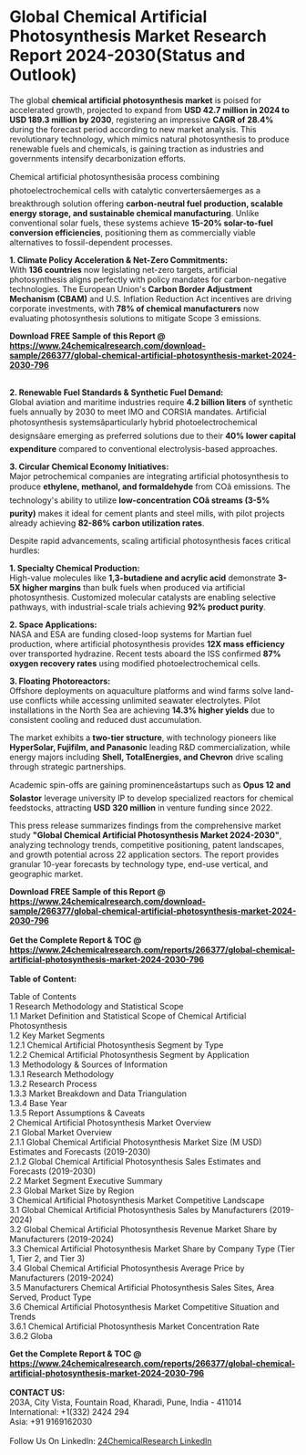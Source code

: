 <h1>Global Chemical Artificial Photosynthesis Market Research Report 2024-2030(Status and Outlook)</h1><p>The global <strong>chemical artificial photosynthesis market</strong> is poised for accelerated growth, projected to expand from <strong>USD 42.7 million in 2024 to USD 189.3 million by 2030</strong>, registering an impressive <strong>CAGR of 28.4%</strong> during the forecast period according to new market analysis. This revolutionary technology, which mimics natural photosynthesis to produce renewable fuels and chemicals, is gaining traction as industries and governments intensify decarbonization efforts.</p><p>Chemical artificial photosynthesisâa process combining photoelectrochemical cells with catalytic convertersâemerges as a breakthrough solution offering <strong>carbon-neutral fuel production, scalable energy storage, and sustainable chemical manufacturing</strong>. Unlike conventional solar fuels, these systems achieve <strong>15-20% solar-to-fuel conversion efficiencies</strong>, positioning them as commercially viable alternatives to fossil-dependent processes.</p><p><strong>1. Climate Policy Acceleration &amp; Net-Zero Commitments:<br></strong>With <strong>136 countries</strong> now legislating net-zero targets, artificial photosynthesis aligns perfectly with policy mandates for carbon-negative technologies. The European Union's <strong>Carbon Border Adjustment Mechanism (CBAM)</strong> and U.S. Inflation Reduction Act incentives are driving corporate investments, with <strong>78% of chemical manufacturers</strong> now evaluating photosynthesis solutions to mitigate Scope 3 emissions.</p><div><b>Download FREE Sample of this Report @ 
            <a href="https://www.24chemicalresearch.com/download-sample/266377/global-chemical-artificial-photosynthesis-market-2024-2030-796">
            https://www.24chemicalresearch.com/download-sample/266377/global-chemical-artificial-photosynthesis-market-2024-2030-796</a></b></div><br><p><strong>2. Renewable Fuel Standards &amp; Synthetic Fuel Demand:<br></strong>Global aviation and maritime industries require <strong>4.2 billion liters</strong> of synthetic fuels annually by 2030 to meet IMO and CORSIA mandates. Artificial photosynthesis systemsâparticularly hybrid photoelectrochemical designsâare emerging as preferred solutions due to their <strong>40% lower capital expenditure</strong> compared to conventional electrolysis-based approaches.</p><p><strong>3. Circular Chemical Economy Initiatives:<br></strong>Major petrochemical companies are integrating artificial photosynthesis to produce <strong>ethylene, methanol, and formaldehyde</strong> from COâ emissions. The technology's ability to utilize <strong>low-concentration COâ streams (3-5% purity)</strong> makes it ideal for cement plants and steel mills, with pilot projects already achieving <strong>82-86% carbon utilization rates</strong>.</p><p>Despite rapid advancements, scaling artificial photosynthesis faces critical hurdles:</p><p><strong>1. Specialty Chemical Production:<br></strong>High-value molecules like <strong>1,3-butadiene and acrylic acid</strong> demonstrate <strong>3-5X higher margins</strong> than bulk fuels when produced via artificial photosynthesis. Customized molecular catalysts are enabling selective pathways, with industrial-scale trials achieving <strong>92% product purity</strong>.</p><p><strong>2. Space Applications:<br></strong>NASA and ESA are funding closed-loop systems for Martian fuel production, where artificial photosynthesis provides <strong>12X mass efficiency</strong> over transported hydrazine. Recent tests aboard the ISS confirmed <strong>87% oxygen recovery rates</strong> using modified photoelectrochemical cells.</p><p><strong>3. Floating Photoreactors:<br></strong>Offshore deployments on aquaculture platforms and wind farms solve land-use conflicts while accessing unlimited seawater electrolytes. Pilot installations in the North Sea are achieving <strong>14.3% higher yields</strong> due to consistent cooling and reduced dust accumulation.</p><p>The market exhibits a <strong>two-tier structure</strong>, with technology pioneers like <strong>HyperSolar, Fujifilm, and Panasonic</strong> leading R&amp;D commercialization, while energy majors including <strong>Shell, TotalEnergies, and Chevron</strong> drive scaling through strategic partnerships.</p><p>Academic spin-offs are gaining prominenceâstartups such as <strong>Opus 12 and Solastor</strong> leverage university IP to develop specialized reactors for chemical feedstocks, attracting <strong>USD 320 million</strong> in venture funding since 2022.</p><p>This press release summarizes findings from the comprehensive market study <strong>"Global Chemical Artificial Photosynthesis Market 2024-2030"</strong>, analyzing technology trends, competitive positioning, patent landscapes, and growth potential across 22 application sectors. The report provides granular 10-year forecasts by technology type, end-use vertical, and geographic market.</p><div><b>Download FREE Sample of this Report @ 
            <a href="https://www.24chemicalresearch.com/download-sample/266377/global-chemical-artificial-photosynthesis-market-2024-2030-796">
            https://www.24chemicalresearch.com/download-sample/266377/global-chemical-artificial-photosynthesis-market-2024-2030-796</a></b></div><br><div><b>Get the Complete Report & TOC @ 
            <a href="https://www.24chemicalresearch.com/reports/266377/global-chemical-artificial-photosynthesis-market-2024-2030-796">
            https://www.24chemicalresearch.com/reports/266377/global-chemical-artificial-photosynthesis-market-2024-2030-796</a></b></div><br>
            <b>Table of Content:</b><p>Table of Contents<br />
1 Research Methodology and Statistical Scope<br />
1.1 Market Definition and Statistical Scope of Chemical Artificial Photosynthesis<br />
1.2 Key Market Segments<br />
1.2.1 Chemical Artificial Photosynthesis Segment by Type<br />
1.2.2 Chemical Artificial Photosynthesis Segment by Application<br />
1.3 Methodology & Sources of Information<br />
1.3.1 Research Methodology<br />
1.3.2 Research Process<br />
1.3.3 Market Breakdown and Data Triangulation<br />
1.3.4 Base Year<br />
1.3.5 Report Assumptions & Caveats<br />
2 Chemical Artificial Photosynthesis Market Overview<br />
2.1 Global Market Overview<br />
2.1.1 Global Chemical Artificial Photosynthesis Market Size (M USD) Estimates and Forecasts (2019-2030)<br />
2.1.2 Global Chemical Artificial Photosynthesis Sales Estimates and Forecasts (2019-2030)<br />
2.2 Market Segment Executive Summary<br />
2.3 Global Market Size by Region<br />
3 Chemical Artificial Photosynthesis Market Competitive Landscape<br />
3.1 Global Chemical Artificial Photosynthesis Sales by Manufacturers (2019-2024)<br />
3.2 Global Chemical Artificial Photosynthesis Revenue Market Share by Manufacturers (2019-2024)<br />
3.3 Chemical Artificial Photosynthesis Market Share by Company Type (Tier 1, Tier 2, and Tier 3)<br />
3.4 Global Chemical Artificial Photosynthesis Average Price by Manufacturers (2019-2024)<br />
3.5 Manufacturers Chemical Artificial Photosynthesis Sales Sites, Area Served, Product Type<br />
3.6 Chemical Artificial Photosynthesis Market Competitive Situation and Trends<br />
3.6.1 Chemical Artificial Photosynthesis Market Concentration Rate<br />
3.6.2 Globa</p><div><b>Get the Complete Report & TOC @ 
            <a href="https://www.24chemicalresearch.com/reports/266377/global-chemical-artificial-photosynthesis-market-2024-2030-796">
            https://www.24chemicalresearch.com/reports/266377/global-chemical-artificial-photosynthesis-market-2024-2030-796</a></b></div><br><b>CONTACT US:</b><br>
            203A, City Vista, Fountain Road, Kharadi, Pune, India - 411014<br>
            International: +1(332) 2424 294<br>
            Asia: +91 9169162030 <br><br>
            Follow Us On LinkedIn: <a href="https://www.linkedin.com/company/24chemicalresearch/">24ChemicalResearch LinkedIn</a>